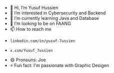 - 👋 Hi, I’m Yusuf Hussien
- 👀 I’m interested in Cybersecurity and Backend
- 🌱 I’m currently learning Java and Database
- 💞️ I’m looking to be on FAANG
- 📫 How to reach me
-     linkedin.com/in/yusuf-7ussien
-     x.com/Yusuf_7ussien
- 😄 Pronouns: Joe
- ⚡ Fun fact: I'm passionate with Graphic Desigen

